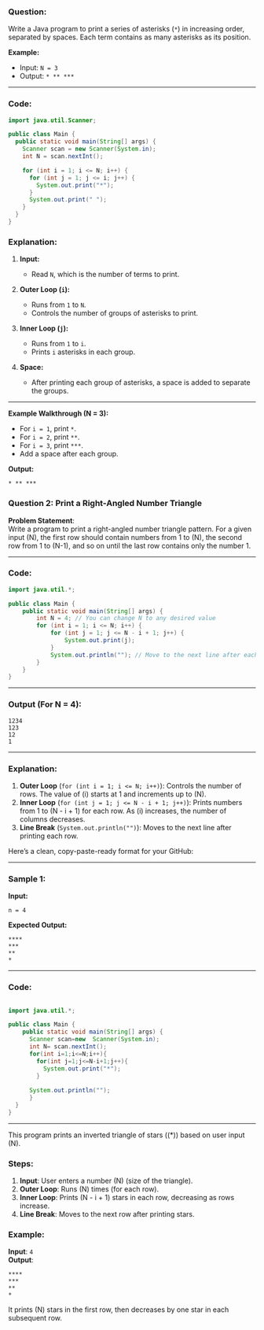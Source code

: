 
### Question:
Write a Java program to print a series of asterisks (`*`) in increasing order, separated by spaces. Each term contains as many asterisks as its position.  

**Example:**
- Input: `N = 3`  
- Output: `* ** ***`

---

### Code:
```java
import java.util.Scanner;

public class Main {
  public static void main(String[] args) {
    Scanner scan = new Scanner(System.in);
    int N = scan.nextInt();

    for (int i = 1; i <= N; i++) {
      for (int j = 1; j <= i; j++) {
        System.out.print("*");
      }
      System.out.print(" ");
    }
  }
}
```
### Explanation:

1. **Input:**  
   - Read `N`, which is the number of terms to print.

2. **Outer Loop (`i`):**  
   - Runs from `1` to `N`.  
   - Controls the number of groups of asterisks to print.

3. **Inner Loop (`j`):**  
   - Runs from `1` to `i`.  
   - Prints `i` asterisks in each group.

4. **Space:**  
   - After printing each group of asterisks, a space is added to separate the groups.

---

**Example Walkthrough (N = 3):**  
- For `i = 1`, print `*`.  
- For `i = 2`, print `**`.  
- For `i = 3`, print `***`.  
- Add a space after each group.  

**Output:**  
```
* ** ***
```


### Question 2: Print a Right-Angled Number Triangle

**Problem Statement**:  
Write a program to print a right-angled number triangle pattern. For a given input \(N\), the first row should contain numbers from 1 to \(N\), the second row from 1 to \(N-1\), and so on until the last row contains only the number 1.

---

### Code:
```java
import java.util.*;

public class Main {
    public static void main(String[] args) {
        int N = 4; // You can change N to any desired value
        for (int i = 1; i <= N; i++) {
            for (int j = 1; j <= N - i + 1; j++) {
                System.out.print(j);
            }
            System.out.println(""); // Move to the next line after each row
        }
    }
}
```

---

### Output (For N = 4):
```
1234
123
12
1
```

---

### Explanation:
1. **Outer Loop** (`for (int i = 1; i <= N; i++)`): Controls the number of rows. The value of \(i\) starts at 1 and increments up to \(N\).
2. **Inner Loop** (`for (int j = 1; j <= N - i + 1; j++)`): Prints numbers from 1 to \(N - i + 1\) for each row. As \(i\) increases, the number of columns decreases.
3. **Line Break** (`System.out.println("")`): Moves to the next line after printing each row.

Here’s a clean, copy-paste-ready format for your GitHub:

---

### Sample 1:

**Input:**
```plaintext
n = 4
```

**Expected Output:**
```plaintext
****
***
**
*
```

---

### Code:
```java

import java.util.*;

public class Main {
    public static void main(String[] args) {
      Scanner scan=new  Scanner(System.in);
      int N= scan.nextInt();
      for(int i=1;i<=N;i++){
        for(int j=1;j<=N-i+1;j++){
          System.out.print("*");
        }
      
      System.out.println("");
      }
  }
}
```

---

This program prints an inverted triangle of stars (\(*\)) based on user input \(N\).

### Steps:
1. **Input**: User enters a number \(N\) (size of the triangle).
2. **Outer Loop**: Runs \(N\) times (for each row).
3. **Inner Loop**: Prints \(N - i + 1\) stars in each row, decreasing as rows increase.
4. **Line Break**: Moves to the next row after printing stars.

### Example:
**Input**: `4`  
**Output**:
```
****
***
**
*
``` 

It prints \(N\) stars in the first row, then decreases by one star in each subsequent row.
```
